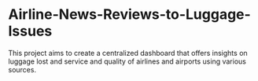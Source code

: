 # Airline-News-Reviews-to-Luggage-Issues
This project aims to create a centralized dashboard that offers insights on luggage lost and service and quality of airlines and airports using various sources.
